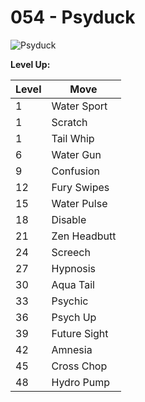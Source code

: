 # 054 - Psyduck
![][054]

**Level Up:**

Level | Move
---   | ---
  1   | Water Sport
  1   | Scratch
  1   | Tail Whip
  6   | Water Gun
  9   | Confusion
 12   | Fury Swipes
 15   | Water Pulse
 18   | Disable
 21   | Zen Headbutt
 24   | Screech
 27   | Hypnosis
 30   | Aqua Tail
 33   | Psychic
 36   | Psych Up
 39   | Future Sight
 42   | Amnesia
 45   | Cross Chop
 48   | Hydro Pump



[054]: https://raw.githubusercontent.com/PokeAPI/sprites/master/sprites/pokemon/54.png "Psyduck"
